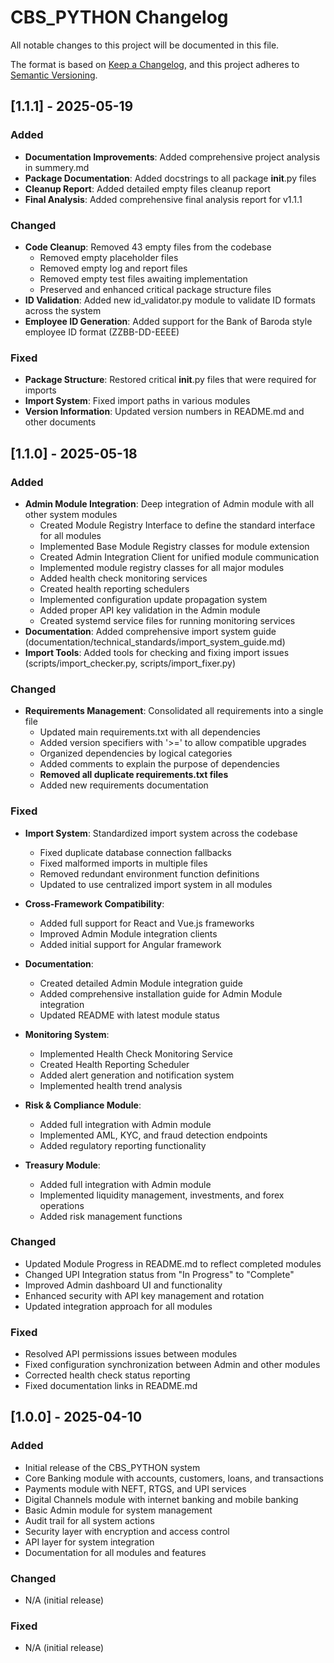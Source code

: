 # CBS_PYTHON Changelog

All notable changes to this project will be documented in this file.

The format is based on [Keep a Changelog](https://keepachangelog.com/en/1.0.0/),
and this project adheres to [Semantic Versioning](https://semver.org/spec/v2.0.0.html).

## [1.1.1] - 2025-05-19

### Added
- **Documentation Improvements**: Added comprehensive project analysis in summery.md
- **Package Documentation**: Added docstrings to all package __init__.py files
- **Cleanup Report**: Added detailed empty files cleanup report
- **Final Analysis**: Added comprehensive final analysis report for v1.1.1

### Changed
- **Code Cleanup**: Removed 43 empty files from the codebase
  - Removed empty placeholder files
  - Removed empty log and report files
  - Removed empty test files awaiting implementation
  - Preserved and enhanced critical package structure files
- **ID Validation**: Added new id_validator.py module to validate ID formats across the system
- **Employee ID Generation**: Added support for the Bank of Baroda style employee ID format (ZZBB-DD-EEEE)

### Fixed
- **Package Structure**: Restored critical __init__.py files that were required for imports
- **Import System**: Fixed import paths in various modules
- **Version Information**: Updated version numbers in README.md and other documents

## [1.1.0] - 2025-05-18

### Added
- **Admin Module Integration**: Deep integration of Admin module with all other system modules
  - Created Module Registry Interface to define the standard interface for all modules
  - Implemented Base Module Registry classes for module extension
  - Created Admin Integration Client for unified module communication
  - Implemented module registry classes for all major modules
  - Added health check monitoring services
  - Created health reporting schedulers
  - Implemented configuration update propagation system
  - Added proper API key validation in the Admin module
  - Created systemd service files for running monitoring services
- **Documentation**: Added comprehensive import system guide (documentation/technical_standards/import_system_guide.md)
- **Import Tools**: Added tools for checking and fixing import issues (scripts/import_checker.py, scripts/import_fixer.py)

### Changed
- **Requirements Management**: Consolidated all requirements into a single file
  - Updated main requirements.txt with all dependencies
  - Added version specifiers with '>=' to allow compatible upgrades
  - Organized dependencies by logical categories
  - Added comments to explain the purpose of dependencies
  - **Removed all duplicate requirements.txt files**
  - Added new requirements documentation

### Fixed
- **Import System**: Standardized import system across the codebase
  - Fixed duplicate database connection fallbacks
  - Fixed malformed imports in multiple files
  - Removed redundant environment function definitions
  - Updated to use centralized import system in all modules

- **Cross-Framework Compatibility**:
  - Added full support for React and Vue.js frameworks
  - Improved Admin Module integration clients
  - Added initial support for Angular framework

- **Documentation**:
  - Created detailed Admin Module integration guide
  - Added comprehensive installation guide for Admin Module integration
  - Updated README with latest module status

- **Monitoring System**:
  - Implemented Health Check Monitoring Service
  - Created Health Reporting Scheduler
  - Added alert generation and notification system
  - Implemented health trend analysis

- **Risk & Compliance Module**:
  - Added full integration with Admin module
  - Implemented AML, KYC, and fraud detection endpoints
  - Added regulatory reporting functionality

- **Treasury Module**:
  - Added full integration with Admin module
  - Implemented liquidity management, investments, and forex operations
  - Added risk management functions

### Changed
- Updated Module Progress in README.md to reflect completed modules
- Changed UPI Integration status from "In Progress" to "Complete"
- Improved Admin dashboard UI and functionality
- Enhanced security with API key management and rotation
- Updated integration approach for all modules

### Fixed
- Resolved API permissions issues between modules
- Fixed configuration synchronization between Admin and other modules
- Corrected health check status reporting
- Fixed documentation links in README.md

## [1.0.0] - 2025-04-10

### Added
- Initial release of the CBS_PYTHON system
- Core Banking module with accounts, customers, loans, and transactions
- Payments module with NEFT, RTGS, and UPI services
- Digital Channels module with internet banking and mobile banking
- Basic Admin module for system management
- Audit trail for all system actions
- Security layer with encryption and access control
- API layer for system integration
- Documentation for all modules and features

### Changed
- N/A (initial release)

### Fixed
- N/A (initial release)
